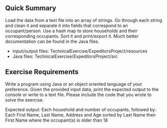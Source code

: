 ## Quick Summary
Load the data from a text file into an array of strings. Go through each string and clean it and separate it into fields that correspond to an occupant/person. Use a hash map to store households and their corresponding occupants. Sort it and print/export it. Much better documentation can be found in the Java files.
- input/output files: TechnicalExercise/ExpeditorsProject/resources
- Java files: TechnicalExercise/ExpeditorsProject/src

## Exercise Requirements 
Write a program using Java or an object oriented language of your preference.
Given the provided input data, print the expected output to the console or write to a text file.
Please include the code that you wrote to solve the exercise.

Expected output:
Each household and number of occupants, followed by:
Each First Name, Last Name, Address and Age sorted by Last Name then First Name where the occupant(s) is older than 18
